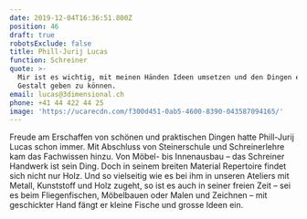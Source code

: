 ```yaml
---
date: 2019-12-04T16:36:51.800Z
position: 46
draft: true
robotsExclude: false
title: Phill-Jurij Lucas
function: Schreiner
quote: >-
  Mir ist es wichtig, mit meinen Händen Ideen umsetzen und den Dingen eine
  Gestalt geben zu können.
email: lucas@3dimensional.ch
phone: +41 44 422 44 25
image: 'https://ucarecdn.com/f300d451-0ab5-4600-8390-043587094165/'
---
```

Freude am Erschaffen von schönen und praktischen Dingen hatte Phill-Jurij Lucas schon immer. Mit Abschluss von Steinerschule und Schreinerlehre kam das Fachwissen hinzu. Von Möbel- bis Innenausbau – das Schreiner Handwerk ist sein Ding. Doch in seinem breiten Material Repertoire findet sich nicht nur Holz. Und so vielseitig wie es bei ihm in unseren Ateliers mit Metall, Kunststoff und Holz zugeht, so ist es auch in seiner freien Zeit – sei es beim Fliegenfischen, Möbelbauen oder Malen und Zeichnen – mit geschickter Hand fängt er kleine Fische und grosse Ideen ein.
